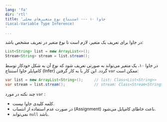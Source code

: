 ```yaml
---
lang: 'fa'
dir: 'rtl'
title: 'جاوا ۱۰ --- استنتاج نوع متغیر‌های محلی 
(Local-Variable Type Inference)
'
...
```


<!--
جاوا ۱۰ - استنتاج نوع متغیر‌های محلی 
(Local-Variable Type Inference)
-->

در جاوا برای تعریف یک متغیر، لازم است تا نوع متغیر در تعریف مشخص باشد:

```java
List<String> list = new ArrayList<>();
Stream<String> stream = list.stream();
```

در جاوا ۱۰، یک متغیر می‌تواند به صورتی تعریف شود که نوع آن به شکل خودکار توسط کامپایلر جاوا استنتاج 
(Infer)
گردد. این کار با به کار گرفتن 
`var`
ممکن است:

```java
var list = new ArrayList<String>();     // list: Class<List<String>>
var stream = list.stream();             // stream: Class<Stream<String>>
```

چند نکته در مورد 
`var`
:

* کلمه کلیدی جاوا نیست.
* در صورت عدم استفاده از انتساب (Assignment) باعث خاطای کامپایل می‌شود. 
* نمی‌تواند `null` باشد.
